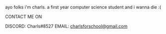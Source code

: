 ayo folks i'm charls. a first year computer science student and i wanna die :(


CONTACT ME ON

DISCORD: Charls#8527
EMAIL: charlsforschool@gmail.com
